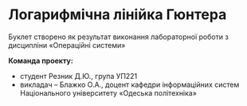 # Логарифмічна лінійка Гюнтера
Буклет створено як результат виконання лабораторної роботи з дисципліни 
«Операційні системи»

**Команда проекту:**
+ студент Резник Д.Ю., група УП221
+ викладач – Блажко О.А., доцент кафедри інформаційних систем Національного університету «Одеська політехніка»
